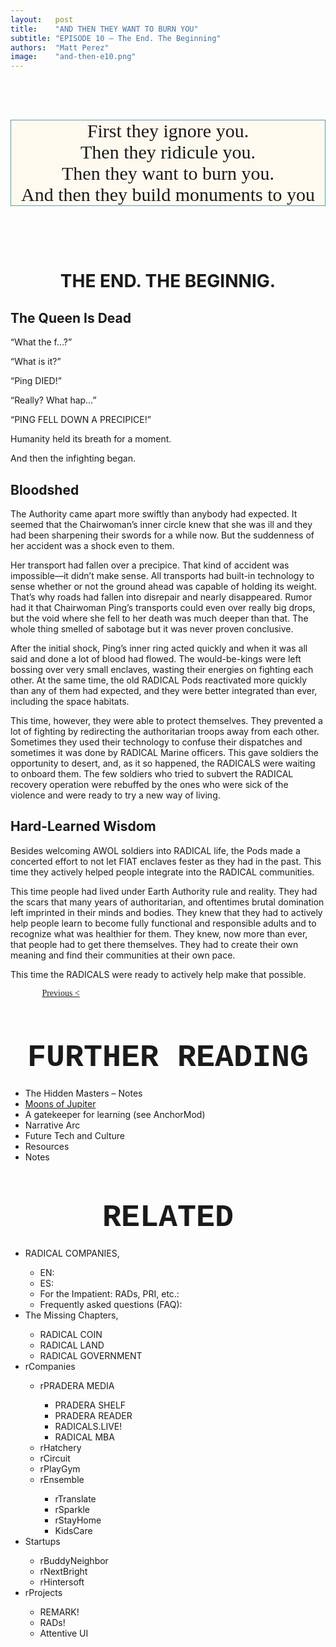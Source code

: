 ```yaml
---
layout:   post
title:    "AND THEN THEY WANT TO BURN YOU"
subtitle: "EPISODE 10 – The End. The Beginning"
authors:  "Matt Perez"
image:    "and-then-e10.png"
---
```


<div style="display: none;">Was it a fortunate accident? Sabotage? In the end, it all came unraveled and humanity was evolving again.</div>

<br>
<br>

<pre class="prettyprint" style="font-size: 30px; text-align: center; border: 1px solid CadetBlue; background-color: #FFFAF0; font-family: American Typewriter, serif">First they ignore you.
Then they ridicule you.
Then they want to burn you.
And then they build monuments to you</pre>

<br>
<br>

<h1 style="text-align: center;">THE END. THE BEGINNIG.</h1>

<h2>The Queen Is Dead</h2>
<p>
“What the f…?”
</p>
<p>
“What is it?”
</p>
<p>
“Ping DIED!”
</p>
<p>
“Really? What hap…”
</p>
<p>
“PING FELL DOWN A PRECIPICE!”
</p>
<p>
Humanity held its breath for a moment.
</p>
<p>
And then the infighting began.
</p>

<h2>Bloodshed</h2>
<p>
The Authority came apart more swiftly than anybody had expected. It seemed that
the Chairwoman’s inner circle knew that she was ill and they had been sharpening
their swords for a while now. But the suddenness of her accident was a shock
even to them.
</p>
<p>
Her transport had fallen over a precipice. That kind of accident was
impossible—it didn’t make sense. All transports had built-in technology to sense
whether or not the ground ahead was capable of holding its weight. That’s why
roads had fallen into disrepair and nearly disappeared. Rumor had it that
Chairwoman Ping’s transports could even over really big drops, but the void
where she fell to her death was much deeper than that. The whole thing smelled
of sabotage but it was never proven conclusive.
</p>
<p>
After the initial shock, Ping’s inner ring acted quickly and when it was all
said and done a lot of blood had flowed. The would-be-kings were left bossing
over very small enclaves, wasting their energies on fighting each other. At the
same time, the old RADICAL Pods reactivated more quickly than any of them had
expected, and they were better integrated than ever, including the space
habitats.
</p>
<p>
This time, however, they were able to protect themselves. They prevented a lot
of fighting by redirecting the authoritarian troops away from each other.
Sometimes they used their technology to confuse their dispatches and sometimes
it was done by RADICAL Marine officers. This gave soldiers the opportunity to
desert, and, as it so happened, the RADICALS were waiting to onboard them. The
few soldiers who tried to subvert the RADICAL recovery operation were rebuffed
by the ones who were sick of the violence and were ready to try a new way of
living.
</p>

<h2>Hard-Learned Wisdom</h2>
<p>
Besides welcoming AWOL soldiers into RADICAL life, the Pods made a concerted
effort to not let FIAT enclaves fester as they had in the past. This time they
actively helped people integrate into the RADICAL communities.
</p>
<p>
This time people had lived under Earth Authority rule and reality. They had the
scars that many years of authoritarian, and oftentimes brutal domination left
imprinted in their minds and bodies. They knew that they had to actively help
people learn to become fully functional and responsible adults and to recognize
what was healthier for them. They knew, now more than ever, that people had to
get there themselves. They had to create their own meaning and find their
communities at their own pace.
</p>
<p>
This time the RADICALS were ready to actively help make that possible.
</p>


<div style="margin-bottom:1in; width:80%; padding:0 10%; font-family: American Typewriter, serif; ">
 <span style="float:left; "><a href="https://radicalcompanies.com/E12-different">Previous <</a></span>
 <!-- <span style="float:right; "><a href="https://radicalcompanies.com/2022/03/02/e04-a-fear-fest">> Next</a></span>-->
</div>

<h1 style="font-size:50px; font-family:Courier New, monospace; text-align:center; margin: 60 0 20 0; ">FURTHER READING</h1>
<ul>
  <li><a>The Hidden Masters – Notes</a></li>
  <li><a href="https://en.wikipedia.org/wiki/Moons_of_Jupiter">Moons of Jupiter</a></li>
  <li><a>A gatekeeper for learning</a> (see <a>AnchorMod</a>)</li>
  <li><a>Narrative Arc</a></li>
  <li><a>Future Tech and Culture</a></li>
  <li><a>Resources</a></li>
  <li><a>Notes</a></li>
</ul>

<h1 style="font-size:50px; font-family:Courier New, monospace; text-align:center; margin: 60 0 20 0; ">RELATED</h1>
 <ul>
  <li>RADICAL COMPANIES,</li>
  <ul>
    <li><a>EN</a>: <a></a></li>
    <li><a>ES</a>: <a></a></li>
    <li>For the Impatient: RADs, PRI, etc.: <a></a></li>
    <li>Frequently asked questions (FAQ): <a></a></li>
  </ul>
  <li>The Missing Chapters,</li>
  <ul>
    <li><a>RADICAL COIN</a></li>
    <li><a>RADICAL LAND</a></li>
    <li><a>RADICAL GOVERNMENT</a></li> 
  </ul>
  <li>rCompanies</li>
  <ul>
    <li>rPRADERA MEDIA</li>
    <ul>
      <li><a>PRADERA SHELF</a></li>
      <li><a>PRADERA READER</a></li>
      <li><a>RADICALS.LIVE!</a></li>
      <li><a>RADICAL MBA</a></li>  
    </ul>
    <li><a>rHatchery</a></li>
    <li><a>rCircuit</a></li>
    <li><a>rPlayGym</a></li>
    <li><a>rEnsemble</a></li>
    <ul>
      <li><a>rTranslate</a></li>
      <li><a>rSparkle</a></li>
      <li><a>rStayHome</a></li>
      <li><a>KidsCare</a></li>
    </ul>
  </ul>
  <li>Startups</li>
  <ul>
    <li><a>rBuddyNeighbor</a></li>
    <li><a>rNextBright</a></li>
    <li><a>rHintersoft</a></li> 
  </ul>
  <li>rProjects</li>
  <ul>
    <li><a>REMARK!</a></li>
    <li><a>RADs!</a></li>
    <li><a>Attentive UI</a></li>
  </ul>
 </ul>